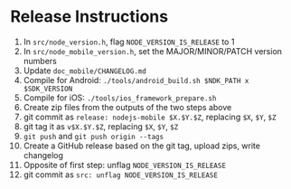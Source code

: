 # Release Instructions

1. In `src/node_version.h`, flag `NODE_VERSION_IS_RELEASE` to 1
2. In `src/node_mobile_version.h`, set the MAJOR/MINOR/PATCH version numbers
3. Update `doc_mobile/CHANGELOG.md`
4. Compile for Android: `./tools/android_build.sh $NDK_PATH x $SDK_VERSION`
5. Compile for iOS: `./tools/ios_framework_prepare.sh`
6. Create zip files from the outputs of the two steps above
7. git commit as `release: nodejs-mobile $X.$Y.$Z`, replacing `$X`, `$Y`, `$Z`
8. git tag it as `v$X.$Y.$Z`, replacing `$X`, `$Y`, `$Z`
9. `git push` and `git push origin --tags`
10. Create a GitHub release based on the git tag, upload zips, write changelog
11. Opposite of first step: unflag `NODE_VERSION_IS_RELEASE`
12. git commit as `src: unflag NODE_VERSION_IS_RELEASE`
